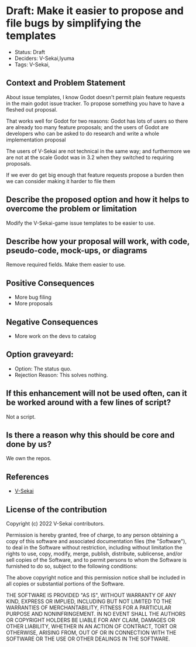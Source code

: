 # Draft: Make it easier to propose and file bugs by simplifying the templates

- Status: Draft <!-- draft | proposed | rejected | accepted | deprecated | superseded by -->
- Deciders: V-Sekai,lyuma
- Tags: V-Sekai,

## Context and Problem Statement

About issue templates, I know Godot doesn't permit plain feature requests in the main godot issue tracker. To propose something you have to have a fleshed out proposal.

That works well for Godot for two reasons: Godot has lots of users so there are already too many feature proposals; and the users of Godot are developers who can be asked to do research and write a whole implementation proposal

The users of V-Sekai are not technical in the same way; and furthermore we are not at the scale Godot was in 3.2 when they switched to requiring proposals.

If we ever do get big enough that feature requests propose a burden then we can consider making it harder to file them

## Describe the proposed option and how it helps to overcome the problem or limitation

Modify the V-Sekai-game issue templates to be easier to use.

## Describe how your proposal will work, with code, pseudo-code, mock-ups, or diagrams

Remove required fields. Make them easier to use.

## Positive Consequences <!-- improvement of quality attribute satisfaction, follow-up decisions required -->

- More bug filing
- More proposals

## Negative Consequences <!-- compromising quality attribute, follow-up decisions required -->

- More work on the devs to catalog

## Option graveyard:

- Option: The status quo. <!-- List the proposed options no longer open for consideration. -->
- Rejection Reason: This solves nothing. <!-- List the reasons for the rejection: (the bad traits) -->

## If this enhancement will not be used often, can it be worked around with a few lines of script?

Not a script.

## Is there a reason why this should be core and done by us?

We own the repos.

## References

- [V-Sekai](https://v-sekai.org/)

## License of the contribution

Copyright (c) 2022 V-Sekai contributors.

Permission is hereby granted, free of charge, to any person obtaining a copy of this software and associated documentation files (the "Software"), to deal in the Software without restriction, including without limitation the rights to use, copy, modify, merge, publish, distribute, sublicense, and/or sell copies of the Software, and to permit persons to whom the Software is furnished to do so, subject to the following conditions:

The above copyright notice and this permission notice shall be included in all copies or substantial portions of the Software.

THE SOFTWARE IS PROVIDED "AS IS", WITHOUT WARRANTY OF ANY KIND, EXPRESS OR IMPLIED, INCLUDING BUT NOT LIMITED TO THE WARRANTIES OF MERCHANTABILITY, FITNESS FOR A PARTICULAR PURPOSE AND NONINFRINGEMENT. IN NO EVENT SHALL THE AUTHORS OR COPYRIGHT HOLDERS BE LIABLE FOR ANY CLAIM, DAMAGES OR OTHER LIABILITY, WHETHER IN AN ACTION OF CONTRACT, TORT OR OTHERWISE, ARISING FROM, OUT OF OR IN CONNECTION WITH THE SOFTWARE OR THE USE OR OTHER DEALINGS IN THE SOFTWARE.
